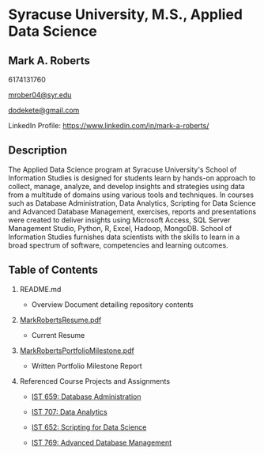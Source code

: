 # Syracuse University, M.S., Applied Data Science
## Mark A. Roberts

6174131760

mrober04@syr.edu

dodekete@gmail.com

LinkedIn Profile: https://www.linkedin.com/in/mark-a-roberts/

## Description

The Applied Data Science program at Syracuse University's School of Information Studies is designed for students learn by hands-on approach to collect, manage, analyze, and develop insights and strategies using data from a multitude of domains using various tools and techniques. In courses such as Database Administration, Data Analytics, Scripting for Data Science and Advanced Database Management, exercises, reports and presentations were created to deliver insights using Microsoft Access, SQL Server Management Studio, Python, R, Excel, Hadoop, MongoDB. School of Information Studies furnishes data scientists with the skills to learn in a broad spectrum of software, competencies and learning outcomes.

## Table of Contents

1. README.md 
    - Overview Document detailing repository contents

2. [MarkRobertsResume.pdf](https://github.com/dodekete/MSADS_Portfolio/blob/main/MR%20Resume%202021.pdf)
    - Current Resume

3. [MarkRobertsPortfolioMilestone.pdf](https://github.com/dodekete/MSADS_Portfolio/blob/main/MSADS_PortfolioMilestone_Deliverable1_RobertsMark.pdf)
    - Written Portfolio Milestone Report

4. Referenced Course Projects and Assignments
    * [IST 659: Database Administration](https://github.com/dodekete/MSADS_Portfolio/tree/main/IST659_DatabaseAdministration)
    
    * [IST 707: Data Analytics](https://github.com/dodekete/MSADS_Portfolio/tree/main/IST707_DataAnalytics)
    
    * [IST 652: Scripting for Data Science](https://github.com/dodekete/MSADS_Portfolio/tree/main/IST652_Scripting)
   
    * [IST 769: Advanced Database Management](https://github.com/dodekete/MSADS_Portfolio/tree/main/IST769_AdvancedDatabaseMgmt/Labs)
